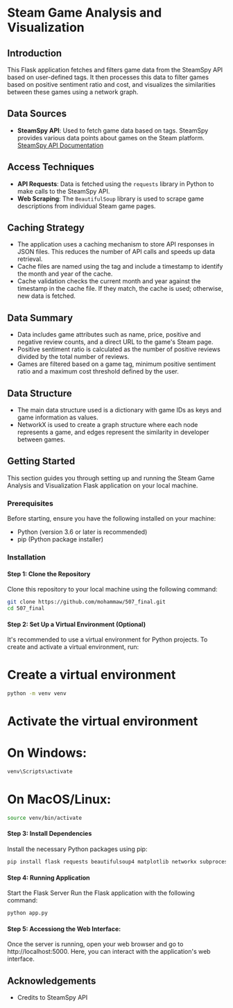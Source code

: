 # Steam Game Analysis and Visualization

## Introduction
This Flask application fetches and filters game data from the SteamSpy API based on user-defined tags. It then processes this data to filter games based on positive sentiment ratio and cost, and visualizes the similarities between these games using a network graph.

## Data Sources
- **SteamSpy API**: Used to fetch game data based on tags. SteamSpy provides various data points about games on the Steam platform. [SteamSpy API Documentation](https://steamspy.com/about)

## Access Techniques
- **API Requests**: Data is fetched using the `requests` library in Python to make calls to the SteamSpy API.
- **Web Scraping**: The `BeautifulSoup` library is used to scrape game descriptions from individual Steam game pages.

## Caching Strategy
- The application uses a caching mechanism to store API responses in JSON files. This reduces the number of API calls and speeds up data retrieval.
- Cache files are named using the tag and include a timestamp to identify the month and year of the cache.
- Cache validation checks the current month and year against the timestamp in the cache file. If they match, the cache is used; otherwise, new data is fetched.

## Data Summary
- Data includes game attributes such as name, price, positive and negative review counts, and a direct URL to the game's Steam page.
- Positive sentiment ratio is calculated as the number of positive reviews divided by the total number of reviews.
- Games are filtered based on a game tag, minimum positive sentiment ratio and a maximum cost threshold defined by the user.

## Data Structure
- The main data structure used is a dictionary with game IDs as keys and game information as values.
- NetworkX is used to create a graph structure where each node represents a game, and edges represent the similarity in developer between games.

## Getting Started
This section guides you through setting up and running the Steam Game Analysis and Visualization Flask application on your local machine.

### Prerequisites
Before starting, ensure you have the following installed on your machine:
- Python (version 3.6 or later is recommended)
- pip (Python package installer)

### Installation

#### Step 1: Clone the Repository
Clone this repository to your local machine using the following command:
```bash
git clone https://github.com/mohammaw/507_final.git
cd 507_final 
```
#### Step 2: Set Up a Virtual Environment (Optional)
It's recommended to use a virtual environment for Python projects. To create and activate a virtual environment, run:
# Create a virtual environment
```bash
python -m venv venv
```

# Activate the virtual environment
# On Windows:
```bash
venv\Scripts\activate
```
# On MacOS/Linux:
```bash
source venv/bin/activate
```

#### Step 3: Install Dependencies
Install the necessary Python packages using pip:
```bash
pip install flask requests beautifulsoup4 matplotlib networkx subprocess
```

#### Step 4: Running Application
Start the Flask Server
Run the Flask application with the following command:
```bash
python app.py
```

#### Step 5: Accessiong the Web Interface:
Once the server is running, open your web browser and go to http://localhost:5000. Here, you can interact with the application's web interface.

## Acknowledgements
- Credits to SteamSpy API 

